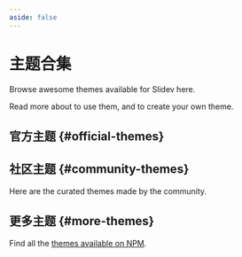 ```yaml
---
aside: false
---
```


<script setup>
import ThemeGallery from '../.vitepress/theme/components/ThemeGallery.vue'
</script>

# 主题合集

Browse awesome themes available for Slidev here.

Read more about <LinkInline link="guide/theme-addon#use-theme" /> to use them, and <LinkInline link="guide/write-theme" /> to create your own theme.

## 官方主题 {#official-themes}

<ClientOnly>
  <ThemeGallery collection="official"/>
</ClientOnly>

## 社区主题 {#community-themes}

Here are the curated themes made by the community.

<!-- Edit in ./docs/.vitepress/themes.ts -->
<ClientOnly>
  <ThemeGallery collection="community"/>
</ClientOnly>

## 更多主题 {#more-themes}

Find all the [themes available on NPM](https://www.npmjs.com/search?q=keywords%3Aslidev-theme).
